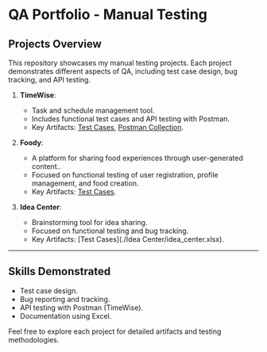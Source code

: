 # QA Portfolio - Manual Testing

## Projects Overview

This repository showcases my manual testing projects. Each project demonstrates different aspects of QA, including test case design, bug tracking, and API testing.

1. **TimeWise**:
   - Task and schedule management tool.
   - Includes functional test cases and API testing with Postman.
   - Key Artifacts: [Test Cases](./TimeWise/TimeWise.xlsx), [Postman Collection](./TimeWise/TimeWise.postman_collection.json).

2. **Foody**:
   - A platform for sharing food experiences through user-generated content..
   - Focused on functional testing of user registration, profile management, and food creation.
   - Key Artifacts: [Test Cases](./Foody/Foody.xlsx).

3. **Idea Center**:
   - Brainstorming tool for idea sharing.
   - Focused on functional testing and bug tracking.
   - Key Artifacts: [Test Cases](./Idea Center/idea_center.xlsx).

---

## Skills Demonstrated

- Test case design.
- Bug reporting and tracking.
- API testing with Postman (TimeWise).
- Documentation using Excel.

Feel free to explore each project for detailed artifacts and testing methodologies.
